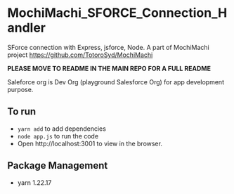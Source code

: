 # MochiMachi_SFORCE_Connection_Handler
SForce connection with Express, jsforce, Node. A part of MochiMachi project
https://github.com/TotoroSyd/MochiMachi

**PLEASE MOVE TO README IN THE MAIN REPO FOR A FULL README**

Saleforce org is Dev Org (playground Salesforce Org) for app development purpose.

## To run
- `yarn add` to add dependencies
- `node app.js` to run the code
- Open http://localhost:3001 to view in the browser.

## Package Management
- yarn 1.22.17
